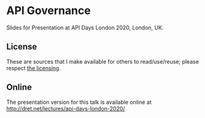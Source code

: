 # API Governance

Slides for Presentation at API Days London 2020, London, UK.


## License

These are sources that I make available for others to read/use/reuse; please respect [the licensing](../LICENSE).


## Online

The presentation version for this talk is available online at http://dret.net/lectures/api-days-london-2020/
